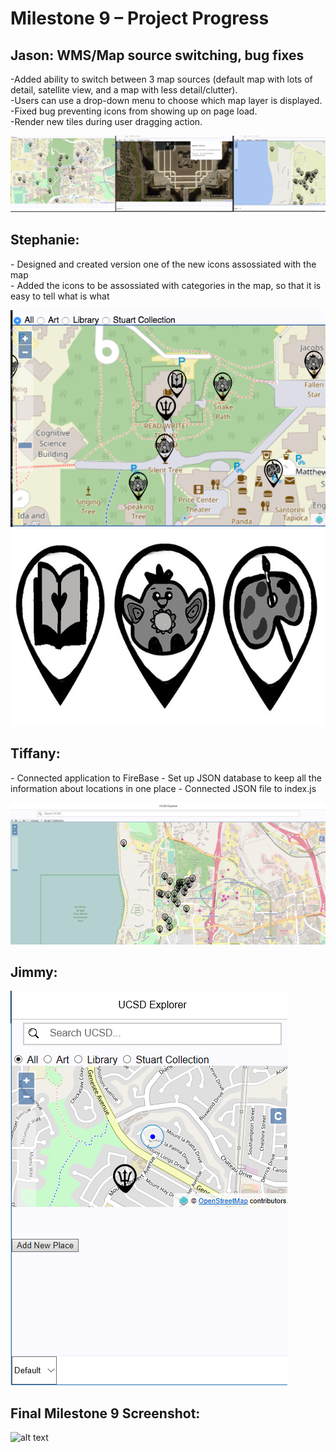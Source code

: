 <h1> Milestone 9 – Project Progress </h1>

<h2> Jason: WMS/Map source switching, bug fixes </h2>
<p> 
  -Added ability to switch between 3 map sources (default map with lots of detail, satellite view, and a map with less detail/clutter). <br />
  -Users can use a drop-down menu to choose which map layer is displayed.  <br />
  -Fixed bug preventing icons from showing up on page load.  <br />
  -Render new tiles during user dragging action.
</p>

![alt text][jason_update]


<h2> Stephanie:  </h2>
<p> 
	- Designed and created version one of the new icons assossiated with the map <br>
	- Added the icons to be assossiated with categories in the map, so that it is easy to tell what is what
	</p>

![Icons Design][steph_update] 
![Stephs progress screenshot][steph_update1]

<h2> Tiffany:  </h2>
<p> 
    - Connected application to FireBase
    - Set up JSON database to keep all the information about locations in one place
    - Connected JSON file to index.js
</p>

![alt text][tiffany_update]

<h2> Jimmy:  </h2>
<p>
</p>

![alt text][jimmy_update]



<h2> Final Milestone 9 Screenshot: </h2>

![alt text][final_update]

[jason_update]: ../images/milestone9/jason.png "Jason's Screenshot"
[jimmy_update]: ../images/milestone9/jimmy.png "Jimmy's Screenshot"
[steph_update]: ../images/milestone9/stephanie.png "Stephanie's Screenshot"
[steph_update1]: ../images/milestone9/iconsdesign1.jpg "Stephanie's Screenshot"
[tiffany_update]: ../images/milestone9/tiffany.PNG "Tiffany's Screenshot"
[final_update]: ../images/milestone9/final.png "Final Screenshot"
